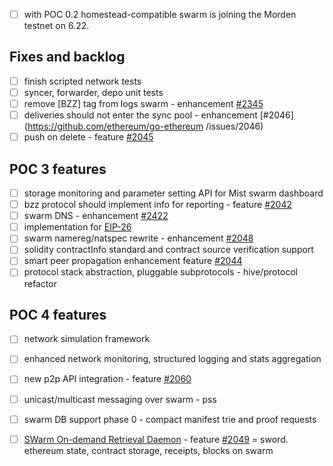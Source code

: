 * [ ] with POC 0.2 homestead-compatible swarm is joining the Morden testnet on 6.22.

## Fixes and backlog

* [ ] finish scripted network tests 
* [ ] syncer, forwarder, depo unit tests
* [ ] remove [BZZ] tag from logs swarm - enhancement [#2345](https://github.com/ethereum/go-ethereum/issues/2345)
* [ ] deliveries should not enter the sync pool - enhancement [#2046](https://github.com/ethereum/go-ethereum
/issues/2046)
* [ ] push on delete - feature [#2045](https://github.com/ethereum/go-ethereum/issues/2045)

## POC 3 features

* [ ] storage monitoring and parameter setting API for Mist swarm dashboard
* [ ] bzz protocol should implement info for reporting - feature [#2042](https://github.com/ethereum/go-ethereum/issues/2042)
* [ ] swarm DNS - enhancement [#2422](https://github.com/ethereum/go-ethereum/issues/2422)
* [ ] implementation for [EIP-26](https://github.com/ethereum/EIPs/issues/26)
* [ ] swarm namereg/natspec rewrite - enhancement [#2048](https://github.com/ethereum/go-ethereum/issues/2048)
* [ ] solidity contractInfo standard and contract source verification support
* [ ] smart peer propagation enhancement feature [#2044](https://github.com/ethereum/go-ethereum/issues/2044)
* [ ] protocol stack abstraction, pluggable subprotocols - hive/protocol refactor

## POC 4 features

* [ ] network simulation framework
* [ ] enhanced network monitoring, structured logging and stats aggregation
* [ ] new p2p API integration - feature [#2060](https://github.com/ethereum/go-ethereum/issues/2060)
* [ ] unicast/multicast messaging over swarm - pss 
* [ ] swarm DB support phase 0 - compact manifest trie and proof requests
* [ ] [SWarm On-demand Retrieval Daemon](https://gist.github.com/zelig/aa6eb43615e12d834d9f) - feature [#2049](https://github.com/ethereum/go-ethereum/issues/2049) = sword. ethereum state, contract storage, receipts, blocks on swarm

